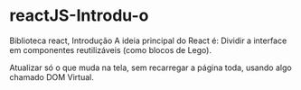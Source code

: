 # reactJS-Introdu-o
Biblioteca react, Introdução
A ideia principal do React é:
Dividir a interface em componentes reutilizáveis (como blocos de Lego).

Atualizar só o que muda na tela, sem recarregar a página toda, usando algo chamado DOM Virtual.
